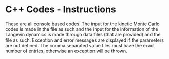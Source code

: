 # C++ Codes - Instructions
These are all console based codes. The input for the kinetic Monte Carlo codes
is made in the file as such and the input for the information of the Langevin
dynamics is made through data files (that are provided) and the file as such.
Exception and error messages are displayed if the parameters are not defined.
The comma separated value files must have the exact number of entries, otherwise
an exception will be thrown.
